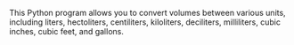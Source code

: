 This Python program allows you to convert volumes between various units, including liters, hectoliters, centiliters, kiloliters, deciliters, milliliters, cubic inches, cubic feet, and gallons.
